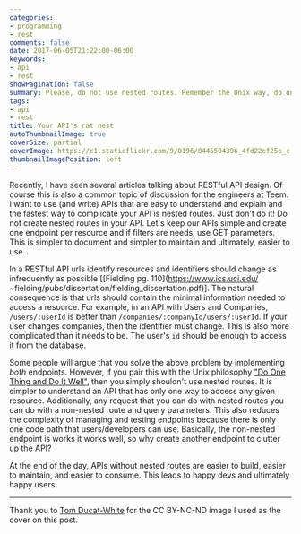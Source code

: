 ```yaml
---
categories:
- programming
- rest
comments: false
date: 2017-06-05T21:22:00-06:00
keywords:
- api
- rest
showPagination: false
summary: Please, do not use nested routes. Remember the Unix way, do one thing and do it well.
tags:
- api
- rest
title: Your API's rat nest
autoThumbnailImage: true
coverSize: partial
coverImage: https://c1.staticflickr.com/9/8196/8445504396_4fd22ef25e_c.jpg
thumbnailImagePosition: left
---
```


Recently, I have seen several articles talking about RESTful API design.  Of
course this is also a common topic of discussion for the engineers at Teem.  I
want to use (and write) APIs that are easy to understand and explain and the
fastest way to complicate your API is nested routes. Just don't do it! Do not
create nested routes in your API.  Let's keep our APIs simple and create one
endpoint per resource and if filters are needs, use GET parameters. This is
simpler to document and simpler to maintain and ultimately, easier to use.

<!--more-->
In a RESTful API urls identify resources and identifiers should change
as infrequently as possible [[Fielding pg. 110](https://www.ics.uci.edu/
~fielding/pubs/dissertation/fielding_dissertation.pdf)].  The natural
consequence is that urls should contain the minimal information needed
to access a resource. For example, in an API with Users and Companies,
`/users/:userId` is better than `/companies/:companyId/users/:userId`.
If your user changes companies, then the identifier must change.  This is also
more complicated than it needs to be. The user's `id` should be enough to
access it from the database.

Some people will argue that you solve the above problem by implementing
_both_ endpoints.  However, if you pair this with the Unix philosophy
["Do One Thing and Do It Well"](https://en.wikipedia.org/wiki/Unix_philosophy#Do_One_Thing_and_Do_It_Well),
then you simply shouldn't use nested routes. It is simpler to understand
an API that has only one way to access any given resource. Additionally,
any request that you can do with nested routes you can do with a non-nested
route and query parameters. This also reduces the complexity of
managing and testing endpoints because there is only one code path that
users/developers can use.  Basically, the non-nested endpoint is works
it works well, so why create another endpoint to clutter up the API?

At the end of the day, APIs without nested routes are easier to build, easier
to maintain, and easier to consume.  This leads to happy devs and ultimately
happy users.

---

Thank you to
<a data-flickr-embed="true"  href="https://www.flickr.com/photos/dookington/8445504396/in/photolist-dSiqdL-HoMKRm-a5BWuE-cQJcpj-5aQHDt-61PKYd-8kEUCJ-9psndx-2MYpnV-J8kzFb-dvmSjb-RCLYho-FiCvSu-6CMKpd-5xAM4H-3XTBB6-CGS8y3-CuucdJ-RfW4Pp-So3x7N-s1Vh8-m7cCmc-o92Zw4-b3SSGX-528Fwg-a3DqaD-8j9o5t-fy12R9-7xYWoU-dBJ3Gj-prjyoB-bY6Cdy-68bcuk-6Qkn9E-dSPirj-7Gyme1-fFTbHv-3cJ73y-bsKUze-svnwP6-7uH8S-RrmYp1-o29b6m-TcXH28-tfbf-4orsJt-ehk6kN-4pYNoQ-5Sw1iK-cxkJs7" title="Wired">Tom Ducat-White</a> for the CC BY-NC-ND image I used as the cover on this post.